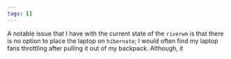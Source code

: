 ```yaml
---
tags: []
---
```

A notable issue that I have with the current state of the `riverwm` is that there is no option to place the laptop on `hibernate`; I would often find my laptop fans throttling after pulling it out of my backpack. Although, it 